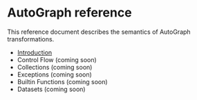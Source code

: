 # AutoGraph reference

This reference document describes the semantics of AutoGraph transformations.

*   [Introduction](intro.md)
*   Control Flow (coming soon)
*   Collections (coming soon)
*   Exceptions (coming soon)
*   Builtin Functions (coming soon)
*   Datasets (coming soon)

